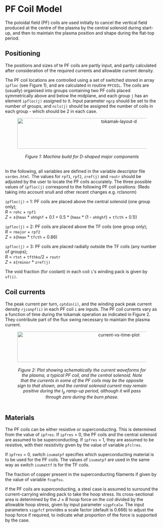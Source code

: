 # PF Coil Model

The poloidal field (PF) coils are used initially to cancel the vertical field produced at the centre of the plasma by the central solenoid during start-up, and then to maintain the plasma position and shape during the flat-top period.

## Positioning

The positions and sizes of te PF coils are partly input, and partly calculated after consideration of the required currents and allowable current density.

The PF coil locations are controlled using a set of switched stored in array `ipfloc` (see Figure 1), and are calculated in routine `PFCOIL`. The coils are (usually) organised into groups containing two PF coils placed symmetrically above and below the midplane, and each group `j` has an element `ipfloc(j)` assigned to it. Input parameter `ngrp` should be set to the number of groups, and `ncls(j)` should be assigned the number of coils in each group - which should be 2 in each case.

<figure>
    <center>
    <img src="../../img/build_d.png" alt="tokamak-layout-d" 
    title="Machine build for D-shaped major components" 
    width="650" height="100" />
    <br><br>
    <figcaption><i>Figure 1: Machine build for D-shaped major components</i></figcaption>
    <br>
    </center>
</figure>

In the following, all variables are defined in the variable descriptor file `vardes.html`. The values for `rpf1`, `rpf2`, `zref(j)` and `routr` should be adjusted by the user to locate the PF coils accurately.
The three possible values of `ipfloc(j)` correspond to the following PF coil positions: (Redo taking into account snull and other recent changes e.g. rclsnorm)

`ipfloc(j)` = 1: PF coils are placed above the central solenoid (one group only);<br>
*R* = `rohc` + `rpf1`<br>
*Z* = $\pm$(`hmax` * `ohhghf` + 0.1 + 0.5 * (`hmax` * (1 - `ohhghf`) + `tfcth` + 0.1))


`ipfloc(j)` = 2: PF coils are placed above the TF coils (one group only);<br>
*R* = `rmajor` + `rpf2`<br>
*Z* = $\pm$(`hmax` * `tfcth` + 0.86)

`ipfloc(j)` = 3: PF coils are placed radially outside the TF coils (any number of groups);<br>
*R* = `rtot` + `tfthko`/2 + `routr`<br>
*Z* = $\pm$(`rminor` * `zref(j)`

The void fraction (for coolant) in each coil `i`'s winding pack is given by `vf(i)`.

## Coil currents

The peak current per turn, `cptdin(i)`, and the winding pack peak current density `rjconpf(i)` in each PF coil `i` are inputs. The PF coil currents vary as a function of time during the tokamak operation as indicated in Figure 2. They contribute part of the flux swing necessary to maintain the plasma current.

<figure>
    <center>
    <img src="../../img/current_vs_time.png" alt="current-vs-time-plot" 
    title="Current waveform for Plasma, PF coil and Central Solenoid" 
    width="650" height="100" />
    <br><br>
    <figcaption><i>Figure 2: Plot showing schematically the current waveforms for the plasma, a typical PF coil, and the central solenoid. Note that the currents in some of the PF coils may be the opposite sign to that shown, and the central solenoid current may remain positive during the I<sub>p</sub> ramp-up period, although it will pass through zero during the burn phase.</i></figcaption>
    <br>
    </center>
</figure>

## Materials

The PF coils can be either resistive or superconducting. This is determined from the value of `ipfres`. If `ipfres` = 0, the PF coils and the central solenoid are assumed to be superconducting. If `ipfres` = 1, they are assumed to be resistive, with their resistivity given by the value of variable `pfclres`.

If `ipfres` = 0, switch `isumatpf` specifies which superconducting material is to be used for the PF coils. The values of `isumatpf` are used in the same way as switch `isumattf` is for the TF coils.

The fraction of copper present in the superconducting filaments if given by the value of variable `fcupfsu`.

If the PF coils are superconducting, a steel case is assumed to surround the current-carrying winding pack to take the hoop stress. Its cross-sectional area is determined by the *J* $\times$ *B* hoop force on the coil divided by the allowable hoop stress, given by input parameter `sigpfcalw`. The input parameters `sigpfcf` provides a scale factor (default is 0.666) to adjust the hoop force if required, to indicate what proportion of the force is supported by the case.